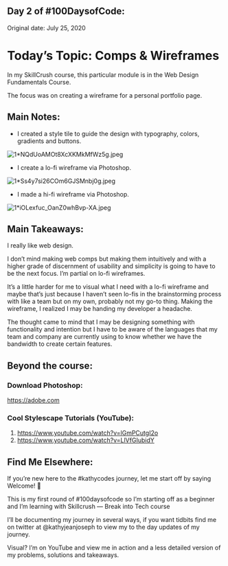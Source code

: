## Day 2 of #100DaysofCode:

Original date: July 25, 2020
# Today’s Topic: Comps & Wireframes

In my SkillCrush course, this particular module is in the Web Design Fundamentals Course.

The focus was on creating a wireframe for a personal portfolio page.

## Main Notes:

-  I created a style tile to guide the design with typography, colors, gradients and buttons.

![1*NQdUoAMOt8XcXKMkMfWz5g.jpeg](https://cdn.hashnode.com/res/hashnode/image/upload/v1606119899928/U5gon2PW-.jpeg)

- I create a lo-fi wireframe via Photoshop.

![1*Ss4y7si26COm6GJSMnbj0g.jpeg](https://cdn.hashnode.com/res/hashnode/image/upload/v1606119886753/j6UV2eQ5o.jpeg)

- I made a hi-fi wireframe via Photoshop.

![1*iOLexfuc_OanZ0whBvp-XA.jpeg](https://cdn.hashnode.com/res/hashnode/image/upload/v1606119874106/RKZndtnRs.jpeg)

## Main Takeaways:

I really like web design.

I don’t mind making web comps but making them intuitively and with a higher grade of discernment of usability and simplicity is going to have to be the next focus.
I’m partial on lo-fi wireframes.

It’s a little harder for me to visual what I need with a lo-fi wireframe and maybe that’s just because I haven’t seen lo-fis in the brainstorming process with like a team but on my own, probably not my go-to thing.
Making the wireframe, I realized I may be handing my developer a headache.

The thought came to mind that I may be designing something with functionality and intention but I have to be aware of the languages that my team and company are currently using to know whether we have the bandwidth to create certain features.

## Beyond the course:

### Download Photoshop:
https://adobe.com

### Cool Stylescape Tutorials (YouTube):
1. https://www.youtube.com/watch?v=lGmPCutgI2o
2. https://www.youtube.com/watch?v=LlVfGIubidY

## Find Me Elsewhere:

If you’re new here to the #kathycodes journey, let me start off by saying Welcome! 🎉

This is my first round of #100daysofcode so I’m starting off as a beginner and I’m learning with Skillcrush — Break into Tech course

I’ll be documenting my journey in several ways, if you want tidbits find me on twitter at @kathyjeanjoseph to view my to the day updates of my journey.

Visual? I’m on YouTube and view me in action and a less detailed version of my problems, solutions and takeaways.
